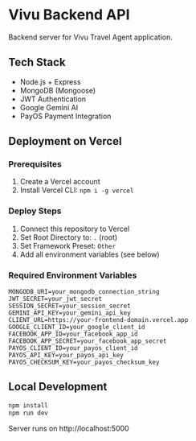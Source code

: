 # Vivu Backend API

Backend server for Vivu Travel Agent application.

## Tech Stack
- Node.js + Express
- MongoDB (Mongoose)
- JWT Authentication
- Google Gemini AI
- PayOS Payment Integration

## Deployment on Vercel

### Prerequisites
1. Create a Vercel account
2. Install Vercel CLI: `npm i -g vercel`

### Deploy Steps
1. Connect this repository to Vercel
2. Set Root Directory to: `.` (root)
3. Set Framework Preset: `Other`
4. Add all environment variables (see below)

### Required Environment Variables

```
MONGODB_URI=your_mongodb_connection_string
JWT_SECRET=your_jwt_secret
SESSION_SECRET=your_session_secret
GEMINI_API_KEY=your_gemini_api_key
CLIENT_URL=https://your-frontend-domain.vercel.app
GOOGLE_CLIENT_ID=your_google_client_id
FACEBOOK_APP_ID=your_facebook_app_id
FACEBOOK_APP_SECRET=your_facebook_app_secret
PAYOS_CLIENT_ID=your_payos_client_id
PAYOS_API_KEY=your_payos_api_key
PAYOS_CHECKSUM_KEY=your_payos_checksum_key
```

## Local Development

```bash
npm install
npm run dev
```

Server runs on http://localhost:5000
